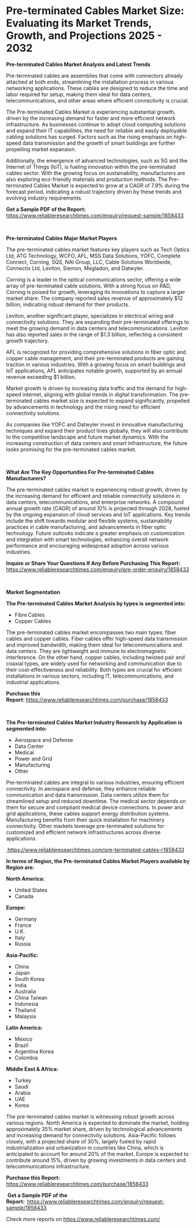 <p><h1>Pre-terminated Cables Market Size: Evaluating its Market Trends, Growth, and Projections 2025 - 2032</h1></p><p><strong>Pre-terminated Cables Market Analysis and Latest Trends</strong></p>
<p><p>Pre-terminated cables are assemblies that come with connectors already attached at both ends, streamlining the installation process in various networking applications. These cables are designed to reduce the time and labor required for setup, making them ideal for data centers, telecommunications, and other areas where efficient connectivity is crucial.</p><p>The Pre-terminated Cables Market is experiencing substantial growth, driven by the increasing demand for faster and more efficient network infrastructure. As businesses continue to adopt cloud computing solutions and expand their IT capabilities, the need for reliable and easily deployable cabling solutions has surged. Factors such as the rising emphasis on high-speed data transmission and the growth of smart buildings are further propelling market expansion.</p><p>Additionally, the emergence of advanced technologies, such as 5G and the Internet of Things (IoT), is fueling innovation within the pre-terminated cables sector. With the growing focus on sustainability, manufacturers are also exploring eco-friendly materials and production methods. The Pre-terminated Cables Market is expected to grow at a CAGR of 7.9% during the forecast period, indicating a robust trajectory driven by these trends and evolving industry requirements.</p></p>
<p><strong>Get a Sample PDF of the Report:&nbsp;</strong> <a href="https://www.reliableresearchtimes.com/enquiry/request-sample/1858433?utm_campaign=2931&utm_medium=2&utm_source=Github&utm_content=ia&utm_term=07042025&utm_id=pre-terminated-cables">https://www.reliableresearchtimes.com/enquiry/request-sample/1858433</a></p>
<p>&nbsp;</p>
<p><strong>Pre-terminated Cables Major Market Players</strong></p>
<p><p>The pre-terminated cables market features key players such as Tech Optics Ltd, ATG Technology, WCFO, AFL, MSS Data Solutions, YOFC, Complete Connect, Corning, SQS, NAI Group, LLC, Cable Solutions Worldwide, Connectix Ltd, Leviton, Siemon, Megladon, and Datwyler. </p><p>Corning is a leader in the optical communications sector, offering a wide array of pre-terminated cable solutions. With a strong focus on R&D, Corning is poised for growth, leveraging its innovations to capture a larger market share. The company reported sales revenue of approximately $12 billion, indicating robust demand for their products.</p><p>Leviton, another significant player, specializes in electrical wiring and connectivity solutions. They are expanding their pre-terminated offerings to meet the growing demand in data centers and telecommunications. Leviton has also reported sales in the range of $1.3 billion, reflecting a consistent growth trajectory.</p><p>AFL is recognized for providing comprehensive solutions in fiber optic and copper cable management, and their pre-terminated products are gaining traction in various industries. With a growing focus on smart buildings and IoT applications, AFL anticipates notable growth, supported by an annual revenue exceeding $1 billion.</p><p>Market growth is driven by increasing data traffic and the demand for high-speed internet, aligning with global trends in digital transformation. The pre-terminated cables market size is expected to expand significantly, propelled by advancements in technology and the rising need for efficient connectivity solutions.</p><p>As companies like YOFC and Datwyler invest in innovative manufacturing techniques and expand their product lines globally, they will also contribute to the competitive landscape and future market dynamics. With the increasing construction of data centers and smart infrastructure, the future looks promising for the pre-terminated cables market.</p></p>
<p>&nbsp;</p>
<p><strong>What Are The Key Opportunities For Pre-terminated Cables Manufacturers?</strong></p>
<p><p>The pre-terminated cables market is experiencing robust growth, driven by the increasing demand for efficient and reliable connectivity solutions in data centers, telecommunications, and enterprise networks. A compound annual growth rate (CAGR) of around 10% is projected through 2028, fueled by the ongoing expansion of cloud services and IoT applications. Key trends include the shift towards modular and flexible systems, sustainability practices in cable manufacturing, and advancements in fiber optic technology. Future outlooks indicate a greater emphasis on customization and integration with smart technologies, enhancing overall network performance and encouraging widespread adoption across various industries.</p></p>
<p><strong>Inquire or Share Your Questions If Any Before Purchasing This Report:</strong> <a href="https://www.reliableresearchtimes.com/enquiry/pre-order-enquiry/1858433?utm_campaign=2931&utm_medium=2&utm_source=Github&utm_content=ia&utm_term=07042025&utm_id=pre-terminated-cables">https://www.reliableresearchtimes.com/enquiry/pre-order-enquiry/1858433</a></p>
<p>&nbsp;</p>
<p><strong>Market Segmentation</strong></p>
<p><strong>The Pre-terminated Cables Market Analysis by types is segmented into:</strong></p>
<p><ul><li>Fibre Cables</li><li>Copper Cables</li></ul></p>
<p><p>The pre-terminated cables market encompasses two main types: fiber cables and copper cables. Fiber cables offer high-speed data transmission and improved bandwidth, making them ideal for telecommunications and data centers. They are lightweight and immune to electromagnetic interference. On the other hand, copper cables, including twisted pair and coaxial types, are widely used for networking and communication due to their cost-effectiveness and reliability. Both types are crucial for efficient installations in various sectors, including IT, telecommunications, and industrial applications.</p></p>
<p><strong>Purchase this Report:&nbsp;</strong><a href="https://www.reliableresearchtimes.com/purchase/1858433?utm_campaign=2931&utm_medium=2&utm_source=Github&utm_content=ia&utm_term=07042025&utm_id=pre-terminated-cables">https://www.reliableresearchtimes.com/purchase/1858433</a></p>
<p>&nbsp;</p>
<p><strong>The Pre-terminated Cables Market Industry Research by Application is segmented into:</strong></p>
<p><ul><li>Aerospace and Defense</li><li>Data Center</li><li>Medical</li><li>Power and Grid</li><li>Manufacturing</li><li>Other</li></ul></p>
<p><p>Pre-terminated cables are integral to various industries, ensuring efficient connectivity. In aerospace and defense, they enhance reliable communication and data transmission. Data centers utilize them for streamlined setup and reduced downtime. The medical sector depends on them for secure and compliant medical device connections. In power and grid applications, these cables support energy distribution systems. Manufacturing benefits from their quick installation for machinery connectivity. Other markets leverage pre-terminated solutions for customized and efficient network infrastructures across diverse applications.</p></p>
<p><a href="https://www.reliableresearchtimes.com/pre-terminated-cables-r1858433?utm_campaign=2931&utm_medium=2&utm_source=Github&utm_content=ia&utm_term=07042025&utm_id=pre-terminated-cables">&nbsp;https://www.reliableresearchtimes.com/pre-terminated-cables-r1858433</a></p>
<p><strong>In terms of Region, the Pre-terminated Cables Market Players available by Region are:</strong></p>
<p>
    <p> <strong> North America: </strong>
        <ul>
            <li>United States</li>
            <li>Canada</li>
        </ul>
        </p> 
    <p> <strong> Europe: </strong>
        <ul>
            <li>Germany</li>
            <li>France</li>
            <li>U.K.</li>
            <li>Italy</li>
            <li>Russia</li>
        </ul>
        </p> 
    <p> <strong> Asia-Pacific: </strong>
        <ul>
            <li>China</li>
            <li>Japan</li>
            <li>South Korea</li>
            <li>India</li>
            <li>Australia</li>
            <li>China Taiwan</li>
            <li>Indonesia</li>
            <li>Thailand</li>
            <li>Malaysia</li>
        </ul>
        </p> 
    <p> <strong> Latin America: </strong>
        <ul>
            <li>Mexico</li>
            <li>Brazil</li>
            <li>Argentina Korea</li>
            <li>Colombia</li>
        </ul>
        </p> 
    <p> <strong> Middle East & Africa: </strong>
        <ul>
            <li>Turkey</li>
            <li>Saudi</li>
            <li>Arabia</li>
            <li>UAE</li>
            <li>Korea</li>
        </ul>
    </p>
    </p>
<p><p>The pre-terminated cables market is witnessing robust growth across various regions. North America is expected to dominate the market, holding approximately 35% market share, driven by technological advancements and increasing demand for connectivity solutions. Asia-Pacific follows closely, with a projected share of 30%, largely fueled by rapid industrialization and urbanization in countries like China, which is anticipated to account for around 20% of the market. Europe is expected to contribute around 15%, driven by growing investments in data centers and telecommunications infrastructure.</p></p>
<p><strong>Purchase this Report: </strong><a href="https://www.reliableresearchtimes.com/purchase/1858433?utm_campaign=2931&utm_medium=2&utm_source=Github&utm_content=ia&utm_term=07042025&utm_id=pre-terminated-cables">https://www.reliableresearchtimes.com/purchase/1858433</a></p>
<p>&nbsp;<strong>Get a Sample PDF of the Report:&nbsp;&nbsp;</strong><a href="https://www.reliableresearchtimes.com/enquiry/request-sample/1858433?utm_campaign=2931&utm_medium=2&utm_source=Github&utm_content=ia&utm_term=07042025&utm_id=pre-terminated-cables">https://www.reliableresearchtimes.com/enquiry/request-sample/1858433</a></p>
<p><strong></strong></p>
<p>Check more reports on <a href="https://www.reliableresearchtimes.com/?utm_campaign=2931&utm_medium=2&utm_source=Github&utm_content=ia&utm_term=07042025&utm_id=pre-terminated-cables">https://www.reliableresearchtimes.com/</a></p>